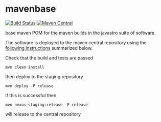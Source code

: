 # mavenbase

[![Build Status](https://travis-ci.org/javastro/javastro-mavenbase.svg?branch=master)](https://travis-ci.org/javastro/javastro-mavenbase)
[![Maven Central](https://maven-badges.herokuapp.com/maven-central/org.javastro/javastro-mavenbase/badge.svg)](https://maven-badges.herokuapp.com/maven-central/org.javastro/javastro-mavenbase/)


base maven POM for the maven builds in the javastro suite of software.

The  software  is deployed to the maven central 
repository using the [following instructions](http://central.sonatype.org/pages/apache-maven.html)
summarized below.
   
Check that the build and tests are passed

	mvn clean install

then deploy to the staging repository
   
	mvn deploy -P release

if this is successful then

	mvn nexus-staging:release -P release

will release to the central repository


